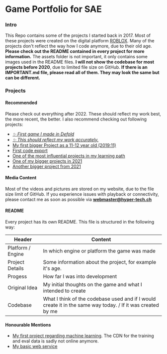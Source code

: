 # Game Portfolio for SAE
### Intro
This Repo contains some of the projects I started back in 2017. Most of these projects were created on the digital platform [ROBLOX](https://create.roblox.com/). Many of the projects don't reflect the way how I code anymore, due to their old age. **Please check out the README contained in every project for more information.** The assets folder is not important, it only contains some images used in the README files. **I will not show the codebase for most projects before 2020**, due to limited file size on GitHub. **If there is an IMPORTANT.md file, please read all of them. They may look the same but can be different.**

### Projects

#### Recommended
Please check out everything after 2022. These should reflect my work best, the more recent, the better.
I also recommend checking out following projects:
- [*✨ First game I made in Defold*](https://github.com/Ratzifutzi/haralds-adventure)
- [*✨ This should reflect my work accurately.*](/projects/2023/20%20Survivor/)
- [My first bigger Project as a 11-12 year old (2019:11)](/projects/2019/11%20Innovation%20Spaceship/)
- [First code export](/projects/2019/12%20Dungeon%20Explorer/)
- [One of the most influential projects in my learning path](/projects/2020/13%20Factory%20Tycoon/)
- [One of my bigger projects in 2021](/projects/2021/17%20Isle%20Builder/)
- [Another bigger project from 2021](/projects/2021/18%20Area%20Psi/)

#### Media Content
Most of the videos and pictures are stored on my website, due to the file size limit of GitHub. If you experience issues with playback or connectivity, please contact me as soon as possible via **webmaster@hyper-tech.ch**

#### README
Every project has its own README. This file is structured in the following way:

Header  | Content
------- | -------
Platform / Engine | In which engine or platform the game was made
Project Details | Some information about the project, for example it's age.
Progess | How far I was into development
Original Idea | My initial thoughts on the game and what I intended to create
Codebase | What I think of the codebase used and if I would create it in the same way today. / If it was created by me

#### Honourable Mentions
- [My first project regarding machine learning](https://colab.research.google.com/github/Ratzifutzi/process-to-learn-ai/blob/main/day-1---numberAI.ipynb). The CDN for the training and eval data is sadly not online anymore.
- [My basic web service](https://github.com/Ratzifutzi/web/tree/development)
